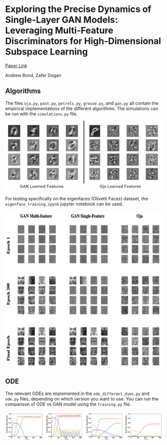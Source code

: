 # Exploring the Precise Dynamics of Single-Layer GAN Models: Leveraging Multi-Feature Discriminators for High-Dimensional Subspace Learning

[Paper Link](https://arxiv.org/abs/2411.00498)

Andrew Bond, Zafer Dogan

## Algorithms
The files `oja.py`, `past.py`, `petrels.py`, `grouse.py`, and `gan.py` all contain the empirical implementations of the different algorithms. The simulations can be run with the `simulations.py` file.

<p align="center">
  <img src="./figures/comparisons.png">
</p>

For testing specifically on the eigenfaces (Olivetti Faces) dataset, the `eigenface_training.ipynb` jupyter notebook can be used.

<p align="center">
  <img height=500 src="./figures/olivetti_faces.png">
</p>

## ODE
The relevant ODEs are implemented in the `ode_different_dims.py` and `ode.py` files, depending on which version you want to use. You can run the comparison of ODE vs GAN model using the `training.py` file.

<p align="center">
  <img src="./figures/ode.png">
</p>